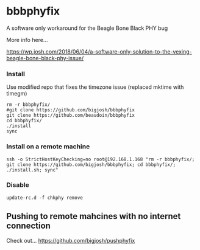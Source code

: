 # bbbphyfix
A software only workaround for the Beagle Bone Black PHY bug 

More info here...

https://wp.josh.com/2018/06/04/a-software-only-solution-to-the-vexing-beagle-bone-black-phy-issue/

### Install


Use modified repo that fixes the timezone issue (replaced mktime with timegm)

```
rm -r bbbphyfix/
#git clone https://github.com/bigjosh/bbbphyfix
git clone https://github.com/beaudoin/bbbphyfix
cd bbbphyfix/
./install
sync

```


### Install on a remote machine

    ssh -o StrictHostKeyChecking=no root@192.168.1.168 "rm -r bbbphyfix/; git clone https://github.com/bigjosh/bbbphyfix; cd bbbphyfix/; ./install.sh; sync"
    
### Disable
    
    update-rc.d -f chkphy remove

## Pushing to remote mahcines with no internet connection

Check out...
https://github.com/bigjosh/pushphyfix
